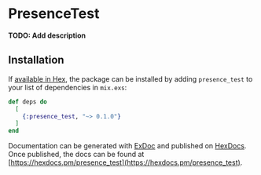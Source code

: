 # PresenceTest

**TODO: Add description**

## Installation

If [available in Hex](https://hex.pm/docs/publish), the package can be installed
by adding `presence_test` to your list of dependencies in `mix.exs`:

```elixir
def deps do
  [
    {:presence_test, "~> 0.1.0"}
  ]
end
```

Documentation can be generated with [ExDoc](https://github.com/elixir-lang/ex_doc)
and published on [HexDocs](https://hexdocs.pm). Once published, the docs can
be found at [https://hexdocs.pm/presence_test](https://hexdocs.pm/presence_test).

